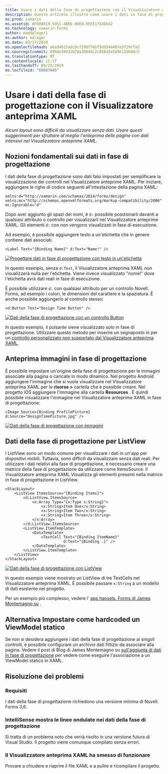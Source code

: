 ```yaml
---
title: Usare i dati della fase di progettazione con il Visualizzatore anteprima XAML
description: Questo articolo illustra come usare i dati in fase di progettazione per visualizzare layout intensivi dei dati nel Visualizzatore anteprima XAML senza eseguire l'app.
ms.prod: xamarin
ms.assetid: 0F608019-5951-4BE6-80E0-9EEE1733D642
ms.technology: xamarin-forms
author: maddyleger1
ms.author: maleger
ms.date: 03/27/2019
ms.openlocfilehash: a6a34615adc9cf290ff6bf9dd344487e5f29cfa2
ms.sourcegitcommit: 699de58432b7da300ddc2c85842e5d9e129b0dc5
ms.translationtype: MT
ms.contentlocale: it-IT
ms.lasthandoff: 09/25/2019
ms.locfileid: "69887845"
---
```

# <a name="use-design-time-data-with-the-xaml-previewer"></a>Usare i dati della fase di progettazione con il Visualizzatore anteprima XAML

_Alcuni layout sono difficili da visualizzare senza dati. Usare questi suggerimenti per sfruttare al meglio l'anteprima delle pagine con dati intensivi nel Visualizzatore anteprime XAML._

## <a name="design-time-data-basics"></a>Nozioni fondamentali sui dati in fase di progettazione

I dati della fase di progettazione sono dati falsi impostati per semplificare la visualizzazione dei controlli nel Visualizzatore anteprime XAML. Per iniziare, aggiungere le righe di codice seguenti all'intestazione della pagina XAML:

```xaml
xmlns:d="http://xamarin.com/schemas/2014/forms/design"
xmlns:mc="http://schemas.openxmlformats.org/markup-compatibility/2006"
mc:Ignorable="d"
```

Dopo aver aggiunto gli spazi dei nomi, è `d:` possibile posizionarli davanti a qualsiasi attributo o controllo per visualizzarli nel Visualizzatore anteprime XAML. Gli elementi `d:` con non vengono visualizzati in fase di esecuzione.

Ad esempio, è possibile aggiungere testo a un'etichetta che in genere contiene dati associati.

```xaml
<Label Text="{Binding Name}" d:Text="Name!" />
```

[![Progettare dati in fase di progettazione con testo in un'etichetta](xaml-previewer-images/designtimedata-label-sm.png "Dati della fase di progettazione con un'etichetta di testo")](xaml-previewer-images/designtimedata-label-lg.png#lightbox)

In questo esempio, senza `d:Text`, il Visualizzatore anteprima XAML non visualizzerà nulla per l'etichetta. Viene invece visualizzato "nome!" dove l'etichetta avrà dati reali in fase di esecuzione.

È possibile utilizzare `d:` con qualsiasi attributo per un controllo Novell. Forms, ad esempio i colori, le dimensioni del carattere e la spaziatura. È anche possibile aggiungerlo al controllo stesso:

```xaml
<d:Button Text="Design Time Button" />
```

[![Dati della fase di progettazione con un controllo Button](xaml-previewer-images/designtimedata-controls-sm.png "Dati della fase di progettazione con un controllo Button")](xaml-previewer-images/designtimedata-controls-lg.png#lightbox)

In questo esempio, il pulsante viene visualizzato solo in fase di progettazione. Utilizzare questo metodo per inserire un segnaposto in per un [controllo personalizzato non supportato dal Visualizzatore anteprima XAML](render-custom-controls.md).

## <a name="preview-images-at-design-time"></a>Anteprima immagini in fase di progettazione

È possibile impostare un'origine della fase di progettazione per le immagini associate alla pagina o caricate in modo dinamico. Nel progetto Android aggiungere l'immagine che si vuole visualizzare nel Visualizzatore anteprima XAML per le **risorse >** cartella che è possibile creare. Nel progetto iOS aggiungere l'immagine alla cartella **Resources** . È quindi possibile visualizzare l'immagine nel Visualizzatore anteprime XAML in fase di progettazione:

```xaml
<Image Source={Binding ProfilePicture} d:Source="DesignTimePicture.jpg" />
```

[![Dati della fase di progettazione con immagini](xaml-previewer-images/designtimedata-image-sm.png "Dati della fase di progettazione con iamges")](xaml-previewer-images/designtimedata-image-lg.png#lightbox)

## <a name="design-time-data-for-listviews"></a>Dati della fase di progettazione per ListView

I ListView sono un modo comune per visualizzare i dati in un'app per dispositivi mobili. Tuttavia, sono difficili da visualizzare senza dati reali. Per utilizzare i dati relativi alla fase di progettazione, è necessario creare una matrice della fase di progettazione da utilizzare come ItemsSource. Il Visualizzatore anteprima XAML Visualizza gli elementi presenti nella matrice in fase di progettazione in ListView.

```xaml
<StackLayout>
    <ListView ItemsSource="{Binding Items}">
        <d:ListView.ItemsSource>
            <x:Array Type="{x:Type x:String}">
                <x:String>Item One</x:String>
                <x:String>Item Two</x:String>
                <x:String>Item Three</x:String>
            </x:Array>
        </d:ListView.ItemsSource>
        <ListView.ItemTemplate>
            <DataTemplate>
                <TextCell Text="{Binding ItemName}"
                          d:Text="{Binding .}" />
            </DataTemplate>
        </ListView.ItemTemplate>
    </ListView>
</StackLayout>
```

[![Dati della fase di progettazione con ListView](xaml-previewer-images/designtimedata-itemssource-sm.png "Dati della fase di progettazione con ListView")](xaml-previewer-images/designtimedata-itemssource-lg.png#lightbox)

In questo esempio viene mostrato un ListView di tre TextCells nel Visualizzatore anteprima XAML. È possibile passare `x:String` a un modello di dati esistente nel progetto.

Per un esempio più complesso, vedere l' [app hansels. Forms di James Montemagno su](https://github.com/jamesmontemagno/Hanselman.Forms/blob/vnext/src/Hanselman/Views/Podcasts/PodcastDetailsPage.xaml#L26-L47) .

## <a name="alternative-hardcode-a-static-viewmodel"></a>Alternativa Impostare come hardcoded un ViewModel statico

Se non si desidera aggiungere i dati della fase di progettazione ai singoli controlli, è possibile configurare un archivio dati fittizio da associare alla pagina. Vedere il post di Blog di James Montemagno su [sull'aggiunta di dati in fase di progettazione](http://motzcod.es/post/143702671962/xamarinforms-xaml-previewer-design-time-data) per vedere come eseguire l'associazione a un ViewModel statico in XAML.

## <a name="troubleshooting"></a>Risoluzione dei problemi

### <a name="requirements"></a>Requisiti

I dati della fase di progettazione richiedono una versione minima di Novell. Forms 3,6.

### <a name="intellisense-shows-squiggly-lines-under-my-design-time-data"></a>IntelliSense mostra le linee ondulate nei dati della fase di progettazione

Si tratta di un problema noto che verrà risolto in una versione futura di Visual Studio. Il progetto viene comunque compilato senza errori.

### <a name="the-xaml-previewer-stopped-working"></a>Il Visualizzatore anteprima XAML ha smesso di funzionare

Provare a chiudere e riaprire il file XAML e a pulire e ricompilare il progetto.
